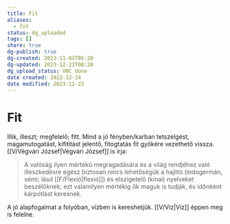 ```yaml
---
title: Fit
aliases:
  - fit
status: dg_uploaded
tags: []
share: true
dg-publish: true
dg-created: 2023-11-03T05:20
dg-updated: 2023-12-23T08:28
dg_upload_status: VNC done
date created: 2022-12-14
date modified: 2023-12-23
---
```


# Fit

Illik, illeszt; megfelelő; fitt. Mind a jó fényben/karban tetszelgést, magamutogatást, kifitítást jelentő, fitogtatás fit gyökére vezethető vissza. [[V/Végvári József\|Végvári József]] is írja:  
> A valóság ilyen mértékű megragadására és a világ rendjéhez való illeszkedésre egész biztosan nincs lehetőségük a hajlító (indogermán, sémi; lásd [[F/Flexió\|flexió]]) és elszigetelő (kínai) nyelveket beszélőknek; ezt valamilyen mértékig ők maguk is tudják, és időnként kárpótlást keresnek.  

A jó alapfogalmat a folyóban, vízben is kereshetjük. [[V/Víz\|Víz]] éppen meg is felelne.  